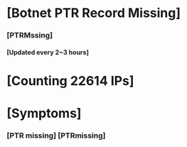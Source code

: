 # [Botnet PTR Record Missing]
### [PTRMssing]
#### [Updated every 2~3 hours]

# [Counting 22614 IPs]

# [Symptoms] 
###   [PTR missing] [PTRmissing]
